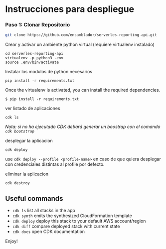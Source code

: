 
# Instrucciones para despliegue

### Paso 1: Clonar Repositorio

```zsh 
git clone https://github.com/ensamblador/serverles-reporting-api.git
```

Crear y activar un ambiente python virtual
(requiere virtualenv instalado)
```
cd serverles-reporting-api
virtualenv -p python3 .env
source .env/bin/activate
```
Instalar los modulos de python necesarios

```
pip install -r requirements.txt
```

Once the virtualenv is activated, you can install the required dependencies.

```
$ pip install -r requirements.txt
```
ver listado de aplicaciones

```
cdk ls
```

*Nota: si no ha ejecutado CDK debará generar un boostrap con el comando `cdk bootstrap`*

desplegar la aplicacion

```
cdk deploy
```

use `cdk deploy --profile <profile-name>` en caso de que quiera desplegar con credenciales distintas al profile por defecto.

eliminar la aplicacion

```
cdk destroy
```



## Useful commands

 * `cdk ls`          list all stacks in the app
 * `cdk synth`       emits the synthesized CloudFormation template
 * `cdk deploy`      deploy this stack to your default AWS account/region
 * `cdk diff`        compare deployed stack with current state
 * `cdk docs`        open CDK documentation

Enjoy!
